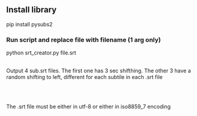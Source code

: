 ## Install library

pip install pysubs2

### Run script and replace file with filename (1 arg only)

python srt_creator.py file.srt

<br>
Output 4 sub.srt files. The first one has 3 sec shifthing. The other 3 have 
a random shifting to left, different for each subtile in each .srt file

<br><br>

The .srt file must be either in utf-8 or either in iso8859_7 encoding
